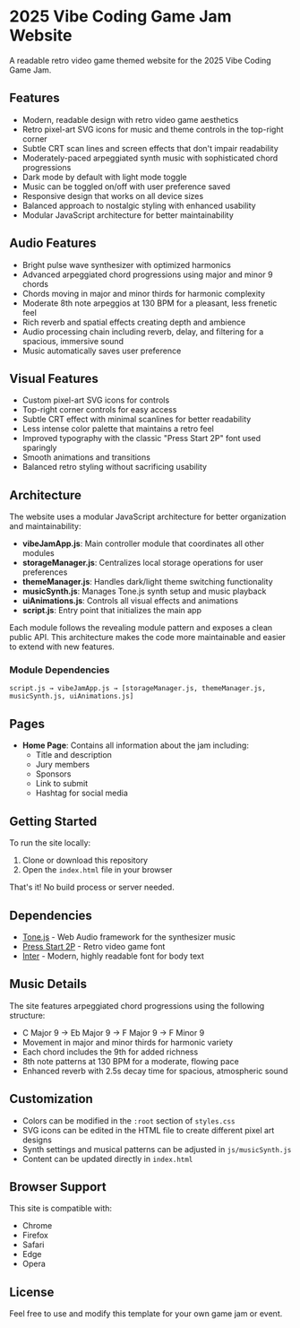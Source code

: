 # 2025 Vibe Coding Game Jam Website

A readable retro video game themed website for the 2025 Vibe Coding Game Jam.

## Features

- Modern, readable design with retro video game aesthetics
- Retro pixel-art SVG icons for music and theme controls in the top-right corner
- Subtle CRT scan lines and screen effects that don't impair readability
- Moderately-paced arpeggiated synth music with sophisticated chord progressions
- Dark mode by default with light mode toggle
- Music can be toggled on/off with user preference saved
- Responsive design that works on all device sizes
- Balanced approach to nostalgic styling with enhanced usability
- Modular JavaScript architecture for better maintainability

## Audio Features

- Bright pulse wave synthesizer with optimized harmonics
- Advanced arpeggiated chord progressions using major and minor 9 chords
- Chords moving in major and minor thirds for harmonic complexity
- Moderate 8th note arpeggios at 130 BPM for a pleasant, less frenetic feel
- Rich reverb and spatial effects creating depth and ambience
- Audio processing chain including reverb, delay, and filtering for a spacious, immersive sound
- Music automatically saves user preference

## Visual Features

- Custom pixel-art SVG icons for controls
- Top-right corner controls for easy access
- Subtle CRT effect with minimal scanlines for better readability
- Less intense color palette that maintains a retro feel
- Improved typography with the classic "Press Start 2P" font used sparingly 
- Smooth animations and transitions
- Balanced retro styling without sacrificing usability

## Architecture

The website uses a modular JavaScript architecture for better organization and maintainability:

- **vibeJamApp.js**: Main controller module that coordinates all other modules
- **storageManager.js**: Centralizes local storage operations for user preferences
- **themeManager.js**: Handles dark/light theme switching functionality
- **musicSynth.js**: Manages Tone.js synth setup and music playback
- **uiAnimations.js**: Controls all visual effects and animations
- **script.js**: Entry point that initializes the main app

Each module follows the revealing module pattern and exposes a clean public API. This architecture makes the code more maintainable and easier to extend with new features.

### Module Dependencies

```
script.js → vibeJamApp.js → [storageManager.js, themeManager.js, musicSynth.js, uiAnimations.js]
```

## Pages

- **Home Page**: Contains all information about the jam including:
  - Title and description
  - Jury members
  - Sponsors
  - Link to submit
  - Hashtag for social media

## Getting Started

To run the site locally:

1. Clone or download this repository
2. Open the `index.html` file in your browser

That's it! No build process or server needed.

## Dependencies

- [Tone.js](https://tonejs.github.io/) - Web Audio framework for the synthesizer music
- [Press Start 2P](https://fonts.google.com/specimen/Press+Start+2P) - Retro video game font
- [Inter](https://fonts.google.com/specimen/Inter) - Modern, highly readable font for body text

## Music Details

The site features arpeggiated chord progressions using the following structure:
- C Major 9 → Eb Major 9 → F Major 9 → F Minor 9
- Movement in major and minor thirds for harmonic variety
- Each chord includes the 9th for added richness
- 8th note patterns at 130 BPM for a moderate, flowing pace
- Enhanced reverb with 2.5s decay time for spacious, atmospheric sound

## Customization

- Colors can be modified in the `:root` section of `styles.css`
- SVG icons can be edited in the HTML file to create different pixel art designs
- Synth settings and musical patterns can be adjusted in `js/musicSynth.js`
- Content can be updated directly in `index.html`

## Browser Support

This site is compatible with:
- Chrome
- Firefox
- Safari
- Edge
- Opera

## License

Feel free to use and modify this template for your own game jam or event.